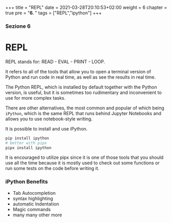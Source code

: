 +++
title = "REPL"
date = 2021-03-28T20:10:53+02:00
weight = 6
chapter = true
pre = "<b>6. </b>"
tags = ["REPL","ipython"]
+++

<!-- Hotjar Tracking Code for https://pythonbiellagroup.it -->
<script>
    (function(h,o,t,j,a,r){
        h.hj=h.hj||function(){(h.hj.q=h.hj.q||[]).push(arguments)};
        h._hjSettings={hjid:2847436,hjsv:6};
        a=o.getElementsByTagName('head')[0];
        r=o.createElement('script');r.async=1;
        r.src=t+h._hjSettings.hjid+j+h._hjSettings.hjsv;
        a.appendChild(r);
    })(window,document,'https://static.hotjar.com/c/hotjar-','.js?sv=');
</script>

### Sezione 6

# REPL
REPL stands for: READ - EVAL - PRINT - LOOP.

It refers to all of the tools that allow you to open a terminal version of Python and run code in real time, as well as see the results in real time.

The Python REPL, which is installed by default together with the Python version, is useful, but it is sometimes too rudimentary and inconvenient to use for more complex tasks.

There are other alternatives, the most common and popular of which being `iPython`, which is the same REPL that runs behind Jupyter Notebooks and allows you to use notebook-style writing.

It is possible to install and use iPython.

```bash
pip install ipython
# better with pipx
pipx install ipython
```
It is encouraged to utilize pipx since it is one of those tools that you should use all the time because it is mostly used to check out some functions or run some tests on the code before writing it.

### iPython Benefits

- Tab Autocompletion
- syntax highlighting
- automatic Indentation
- Magic commands
- many many other more